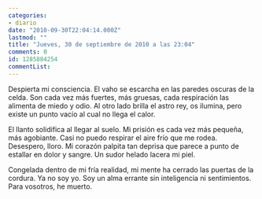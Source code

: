 ```yaml
---
categories:
- diario
date: "2010-09-30T22:04:14.000Z"
lastmod: ""
title: "Jueves, 30 de septiembre de 2010 a las 23:04"
comments: 0
id: 1285884254
commentList:
---
```


Despierta mi consciencia. El vaho se escarcha en las paredes oscuras de la celda. Son cada vez más fuertes, más gruesas, cada respiración las alimenta de miedo y odio. Al otro lado brilla el astro rey, os ilumina, pero existe un punto vacío al cual no llega el calor.  
  
El llanto solidifica al llegar al suelo. Mi prisión es cada vez más pequeña, más agobiante. Casi no puedo respirar el aire frío que me rodea. Desespero, lloro. Mi corazón palpita tan deprisa que parece a punto de estallar en dolor y sangre. Un sudor helado lacera mi piel.  
  
Congelada dentro de mi fría realidad, mi mente ha cerrado las puertas de la cordura. Ya no soy yo. Soy un alma errante sin inteligencia ni sentimientos. Para vosotros, he muerto.